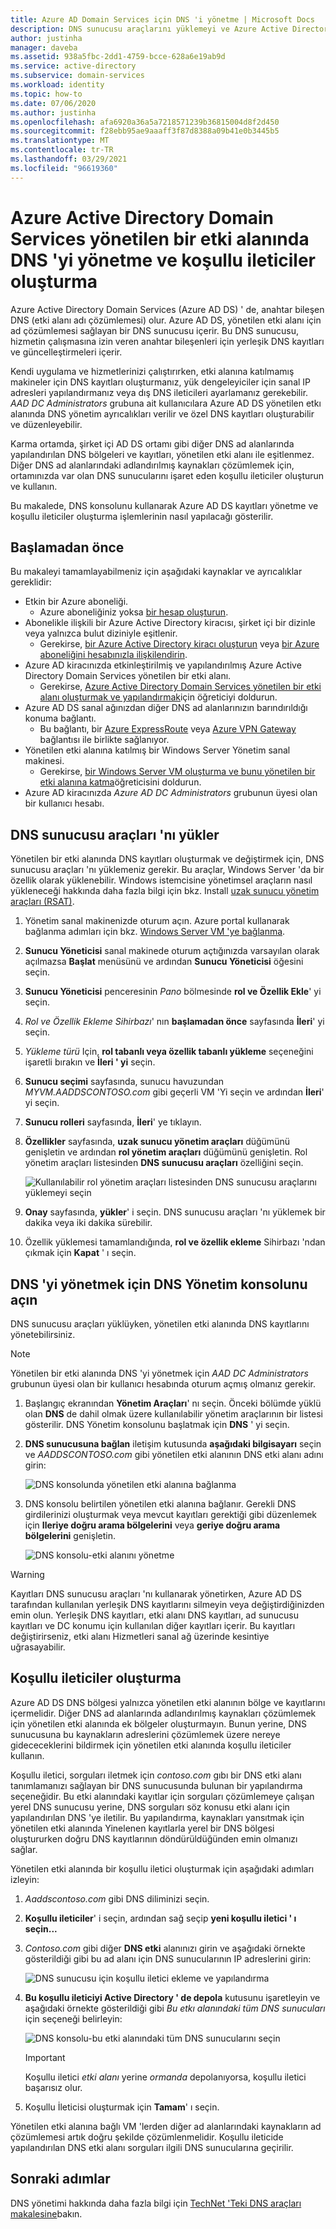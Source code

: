 ```yaml
---
title: Azure AD Domain Services için DNS 'i yönetme | Microsoft Docs
description: DNS sunucusu araçlarını yüklemeyi ve Azure Active Directory Domain Services yönetilen bir etki alanı için koşullu ileticiler oluşturmayı öğrenin.
author: justinha
manager: daveba
ms.assetid: 938a5fbc-2dd1-4759-bcce-628a6e19ab9d
ms.service: active-directory
ms.subservice: domain-services
ms.workload: identity
ms.topic: how-to
ms.date: 07/06/2020
ms.author: justinha
ms.openlocfilehash: afa6920a36a5a7218571239b36815004d8f2d450
ms.sourcegitcommit: f28ebb95ae9aaaff3f87d8388a09b41e0b3445b5
ms.translationtype: MT
ms.contentlocale: tr-TR
ms.lasthandoff: 03/29/2021
ms.locfileid: "96619360"
---
```

# <a name="administer-dns-and-create-conditional-forwarders-in-an-azure-active-directory-domain-services-managed-domain"></a>Azure Active Directory Domain Services yönetilen bir etki alanında DNS 'yi yönetme ve koşullu ileticiler oluşturma

Azure Active Directory Domain Services (Azure AD DS) ' de, anahtar bileşen DNS (etki alanı adı çözümlemesi) olur. Azure AD DS, yönetilen etki alanı için ad çözümlemesi sağlayan bir DNS sunucusu içerir. Bu DNS sunucusu, hizmetin çalışmasına izin veren anahtar bileşenleri için yerleşik DNS kayıtları ve güncelleştirmeleri içerir.

Kendi uygulama ve hizmetlerinizi çalıştırırken, etki alanına katılmamış makineler için DNS kayıtları oluşturmanız, yük dengeleyiciler için sanal IP adresleri yapılandırmanız veya dış DNS ileticileri ayarlamanız gerekebilir. *AAD DC Administrators* grubuna ait kullanıcılara Azure AD DS yönetilen etkı alanında DNS yönetim ayrıcalıkları verilir ve özel DNS kayıtları oluşturabilir ve düzenleyebilir.

Karma ortamda, şirket içi AD DS ortamı gibi diğer DNS ad alanlarında yapılandırılan DNS bölgeleri ve kayıtları, yönetilen etki alanı ile eşitlenmez. Diğer DNS ad alanlarındaki adlandırılmış kaynakları çözümlemek için, ortamınızda var olan DNS sunucularını işaret eden koşullu ileticiler oluşturun ve kullanın.

Bu makalede, DNS konsolunu kullanarak Azure AD DS kayıtları yönetme ve koşullu ileticiler oluşturma işlemlerinin nasıl yapılacağı gösterilir.

## <a name="before-you-begin"></a>Başlamadan önce

Bu makaleyi tamamlayabilmeniz için aşağıdaki kaynaklar ve ayrıcalıklar gereklidir:

* Etkin bir Azure aboneliği.
    * Azure aboneliğiniz yoksa [bir hesap oluşturun](https://azure.microsoft.com/free/?WT.mc_id=A261C142F).
* Abonelikle ilişkili bir Azure Active Directory kiracısı, şirket içi bir dizinle veya yalnızca bulut diziniyle eşitlenir.
    * Gerekirse, [bir Azure Active Directory kiracı oluşturun][create-azure-ad-tenant] veya [bir Azure aboneliğini hesabınızla ilişkilendirin][associate-azure-ad-tenant].
* Azure AD kiracınızda etkinleştirilmiş ve yapılandırılmış Azure Active Directory Domain Services yönetilen bir etki alanı.
    * Gerekirse, [Azure Active Directory Domain Services yönetilen bir etki alanı oluşturmak ve yapılandırmak][create-azure-ad-ds-instance]için öğreticiyi doldurun.
* Azure AD DS sanal ağınızdan diğer DNS ad alanlarınızın barındırıldığı konuma bağlantı.
    * Bu bağlantı, bir [Azure ExpressRoute][expressroute] veya [Azure VPN Gateway][vpn-gateway] bağlantısı ile birlikte sağlanıyor.
* Yönetilen etki alanına katılmış bir Windows Server Yönetim sanal makinesi.
    * Gerekirse, [bir Windows Server VM oluşturma ve bunu yönetilen bir etki alanına katma][create-join-windows-vm]öğreticisini doldurun.
* Azure AD kiracınızda *Azure AD DC Administrators* grubunun üyesi olan bir kullanıcı hesabı.

## <a name="install-dns-server-tools"></a>DNS sunucusu araçları 'nı yükler

Yönetilen bir etki alanında DNS kayıtları oluşturmak ve değiştirmek için, DNS sunucusu araçları 'nı yüklemeniz gerekir. Bu araçlar, Windows Server 'da bir özellik olarak yüklenebilir. Windows istemcisine yönetimsel araçların nasıl yükleneceği hakkında daha fazla bilgi için bkz. Install [uzak sunucu yönetim araçları (RSAT)][install-rsat].

1. Yönetim sanal makinenizde oturum açın. Azure portal kullanarak bağlanma adımları için bkz. [Windows Server VM 'ye bağlanma][connect-windows-server-vm].
1. **Sunucu Yöneticisi** sanal makinede oturum açtığınızda varsayılan olarak açılmazsa **Başlat** menüsünü ve ardından **Sunucu Yöneticisi** öğesini seçin.
1. **Sunucu Yöneticisi** penceresinin *Pano* bölmesinde **rol ve Özellik Ekle**' yi seçin.
1. *Rol ve Özellik Ekleme Sihirbazı*' nın **başlamadan önce** sayfasında **İleri**' yi seçin.
1. *Yükleme türü* Için, **rol tabanlı veya özellik tabanlı yükleme** seçeneğini işaretli bırakın ve **İleri ' yi** seçin.
1. **Sunucu seçimi** sayfasında, sunucu havuzundan *MYVM.AADDSCONTOSO.com* gibi geçerli VM 'Yi seçin ve ardından **İleri**' yi seçin.
1. **Sunucu rolleri** sayfasında, **İleri**' ye tıklayın.
1. **Özellikler** sayfasında, **uzak sunucu yönetim araçları** düğümünü genişletin ve ardından **rol yönetim araçları** düğümünü genişletin. Rol yönetim araçları listesinden **DNS sunucusu araçları** özelliğini seçin.

    ![Kullanılabilir rol yönetim araçları listesinden DNS sunucusu araçlarını yüklemeyi seçin](./media/manage-dns/install-dns-tools.png)

1. **Onay** sayfasında, **yükler**' i seçin. DNS sunucusu araçları 'nı yüklemek bir dakika veya iki dakika sürebilir.
1. Özellik yüklemesi tamamlandığında, **rol ve özellik ekleme** Sihirbazı 'ndan çıkmak için **Kapat** ' ı seçin.

## <a name="open-the-dns-management-console-to-administer-dns"></a>DNS 'yi yönetmek için DNS Yönetim konsolunu açın

DNS sunucusu araçları yüklüyken, yönetilen etki alanında DNS kayıtlarını yönetebilirsiniz.

> [!NOTE]
> Yönetilen bir etki alanında DNS 'yi yönetmek için *AAD DC Administrators* grubunun üyesi olan bir kullanıcı hesabında oturum açmış olmanız gerekir.

1. Başlangıç ekranından **Yönetim Araçları**' nı seçin. Önceki bölümde yüklü olan **DNS** de dahil olmak üzere kullanılabilir yönetim araçlarının bir listesi gösterilir. DNS Yönetim konsolunu başlatmak için **DNS** ' yi seçin.
1. **DNS sunucusuna bağlan** iletişim kutusunda **aşağıdaki bilgisayarı** seçin ve *AADDSCONTOSO.com* gibi yönetilen etki alanının DNS etki alanı adını girin:

    ![DNS konsolunda yönetilen etki alanına bağlanma](./media/manage-dns/connect-dns-server.png)

1. DNS konsolu belirtilen yönetilen etki alanına bağlanır. Gerekli DNS girdilerinizi oluşturmak veya mevcut kayıtları gerektiği gibi düzenlemek için **Ileriye doğru arama bölgelerini** veya **geriye doğru arama bölgelerini** genişletin.

    ![DNS konsolu-etki alanını yönetme](./media/manage-dns/dns-manager.png)

> [!WARNING]
> Kayıtları DNS sunucusu araçları 'nı kullanarak yönetirken, Azure AD DS tarafından kullanılan yerleşik DNS kayıtlarını silmeyin veya değiştirdiğinizden emin olun. Yerleşik DNS kayıtları, etki alanı DNS kayıtları, ad sunucusu kayıtları ve DC konumu için kullanılan diğer kayıtları içerir. Bu kayıtları değiştirirseniz, etki alanı Hizmetleri sanal ağ üzerinde kesintiye uğrasayabilir.

## <a name="create-conditional-forwarders"></a>Koşullu ileticiler oluşturma

Azure AD DS DNS bölgesi yalnızca yönetilen etki alanının bölge ve kayıtlarını içermelidir. Diğer DNS ad alanlarında adlandırılmış kaynakları çözümlemek için yönetilen etki alanında ek bölgeler oluşturmayın. Bunun yerine, DNS sunucusuna bu kaynakların adreslerini çözümlemek üzere nereye gidececeklerini bildirmek için yönetilen etki alanında koşullu ileticiler kullanın.

Koşullu iletici, sorguları iletmek için *contoso.com* gıbı bir DNS etki alanı tanımlamanızı sağlayan bir DNS sunucusunda bulunan bir yapılandırma seçeneğidir. Bu etki alanındaki kayıtlar için sorguları çözümlemeye çalışan yerel DNS sunucusu yerine, DNS sorguları söz konusu etki alanı için yapılandırılan DNS 'ye iletilir. Bu yapılandırma, kaynakları yansıtmak için yönetilen etki alanında Yinelenen kayıtlarla yerel bir DNS bölgesi oluştururken doğru DNS kayıtlarının döndürüldüğünden emin olmanızı sağlar.

Yönetilen etki alanında bir koşullu iletici oluşturmak için aşağıdaki adımları izleyin:

1. *Aaddscontoso.com* gibi DNS diliminizi seçin.
1. **Koşullu ileticiler**' i seçin, ardından sağ seçip **yeni koşullu iletici ' ı seçin...**
1. *Contoso.com* gibi diğer **DNS etki** alanınızı girin ve aşağıdaki örnekte gösterildiği gibi bu ad alanı için DNS sunucularının IP adreslerini girin:

    ![DNS sunucusu için koşullu iletici ekleme ve yapılandırma](./media/manage-dns/create-conditional-forwarder.png)

1. **Bu koşullu ileticiyi Active Directory ' de depola** kutusunu işaretleyin ve aşağıdaki örnekte gösterildiği gibi *Bu etkı alanındaki tüm DNS sunucuları* için seçeneği belirleyin:

    ![DNS konsolu-bu etki alanındaki tüm DNS sunucularını seçin](./media/manage-dns/store-in-domain.png)

    > [!IMPORTANT]
    > Koşullu iletici *etki alanı* yerine *ormanda* depolanıyorsa, koşullu iletici başarısız olur.

1. Koşullu İleticisi oluşturmak için **Tamam**' ı seçin.

Yönetilen etki alanına bağlı VM 'lerden diğer ad alanlarındaki kaynakların ad çözümlemesi artık doğru şekilde çözümlenmelidir. Koşullu ileticide yapılandırılan DNS etki alanı sorguları ilgili DNS sunucularına geçirilir.

## <a name="next-steps"></a>Sonraki adımlar

DNS yönetimi hakkında daha fazla bilgi için [TechNet 'Teki DNS araçları makalesine](/previous-versions/windows/it-pro/windows-server-2008-R2-and-2008/cc753579(v=ws.11))bakın.

<!-- INTERNAL LINKS -->
[create-azure-ad-tenant]: ../active-directory/fundamentals/sign-up-organization.md
[associate-azure-ad-tenant]: ../active-directory/fundamentals/active-directory-how-subscriptions-associated-directory.md
[create-azure-ad-ds-instance]: tutorial-create-instance.md
[expressroute]: ../expressroute/expressroute-introduction.md
[vpn-gateway]: ../vpn-gateway/vpn-gateway-about-vpngateways.md
[create-join-windows-vm]: join-windows-vm.md
[tutorial-create-management-vm]: tutorial-create-management-vm.md
[connect-windows-server-vm]: join-windows-vm.md#connect-to-the-windows-server-vm

<!-- EXTERNAL LINKS -->
[install-rsat]: /windows-server/remote/remote-server-administration-tools#BKMK_Thresh